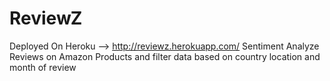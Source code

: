 # ReviewZ
Deployed On Heroku --> http://reviewz.herokuapp.com/
Sentiment Analyze Reviews on Amazon Products and filter data based on country location and month of review
